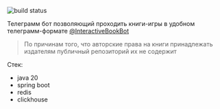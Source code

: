 ![build status](https://github.com/centralhardware/interactiveBookBot/actions/workflows/maven.yml/badge.svg)

Телеграмм бот позволяющий проходить книги-игры в удобном телеграмм-формате
[@InteractiveBookBot](https://t.me/InteractiveBookBot)
> По причинам того, что авторские права на книги принадлежать издателям публичный репозиторий их не содержит

Стек:
- java 20
- spring boot 
- redis
- clickhouse